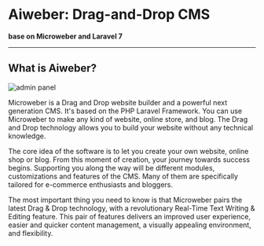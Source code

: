 # Aiweber: Drag-and-Drop CMS  

**base on Microweber and Laravel 7**


---


## What is Aiweber?  


![admin panel](https://microweber.com/cdn/2019_version/1.jpg "")


Microweber is a Drag and Drop website builder and a powerful next generation CMS. It's based on the PHP Laravel Framework. You can use Microweber to make any kind of website, online store, and blog. The Drag and Drop technology allows you to build your website without any technical knowledge.

The core idea of the software is to let you create your own website, online shop or blog. From this moment of creation, your journey towards success begins. Supporting you along the way will be different modules, customizations and features of the CMS. Many of them are specifically tailored for e-commerce enthusiasts and bloggers.

The most important thing you need to know is that Microweber pairs the latest Drag & Drop technology, with a revolutionary Real-Time Text Writing & Editing feature. This pair of features delivers an improved user experience, easier and quicker content management, a visually appealing environment, and flexibility.

